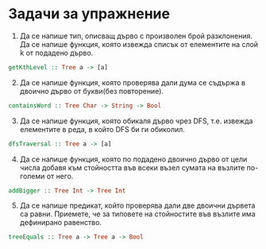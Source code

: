 # Задачи за упражнение

1) Да се напише тип, описващ дърво с произволен брой разклонения. Да се напише функция, която извежда списък от елементите на слой k от подадено дърво.
```haskell
getKthLevel :: Tree a -> [a]
```


2) Да се напише функция, която проверява дали дума се съдържа в двоично дърво от букви(без повторение).
```haskell
containsWord :: Tree Char -> String -> Bool
```


3) Да се напише функция, която обикаля дърво чрез DFS, т.е. извежда елементите в реда, в който DFS би ги обиколил.
```haskell
dfsTraversal :: Tree a -> [a]
```

4) Да се напише функция, която по подадено двоично дърво от цели числа добавя към стойността във всеки възел сумата на възлите по-големи от него.
```haskell
addBigger :: Tree Int -> Tree Int
```

5) Да се напише предикат, който проверява дали две двоични дървета са равни. Приемете, че за типовете на стойностите във възлите има дефинирано равенство.
```haskell
treeEquals :: Tree a -> Tree a -> Bool
```
